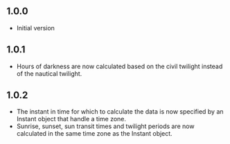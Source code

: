 ## 1.0.0

- Initial version

## 1.0.1

- Hours of darkness are now calculated based on the civil twilight instead of the nautical twilight.

## 1.0.2

- The instant in time for which to calculate the data is now specified by an Instant object that handle a time zone.
- Sunrise, sunset, sun transit times and twilight periods are now calculated in the same time zone as the Instant object.
